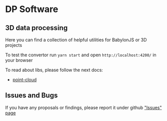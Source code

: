 # DP Software
## 3D data processing

Here you can find a collection of helpful utilities for BabylonJS or 3D projects

To test the convertor run `yarn start` and open `http://localhost:4200/` in your browser

To read about libs, please follow the next docs:
 * [point-cloud](libs/point-cloud/README.md)

## Issues and Bugs

If you have any proposals or findings, please report it under github ["Issues" page](https://github.com/DPSoftware/dp-software/issues)
